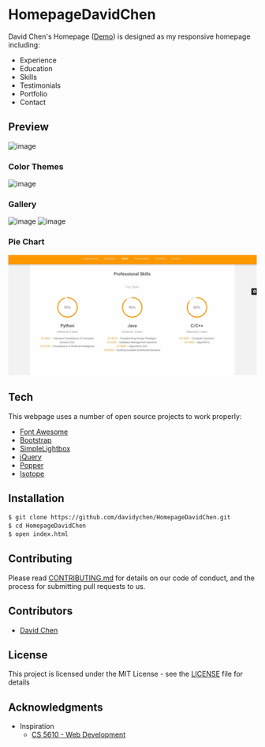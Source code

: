 # HomepageDavidChen
David Chen's Homepage ([Demo](http://davidychen.com/HomepageDavidChen/)) is designed
as my responsive homepage including:
- Experience
- Education
- Skills
- Testimonials
- Portfolio
- Contact

## Preview
![image](assets/docs/demo-main.gif)
### Color Themes
![image](assets/docs/demo-color.gif)
### Gallery
![image](assets/docs/demo-isotope.gif)
![image](assets/docs/demo-lightbox.gif)
### Pie Chart
![image](assets/docs/demo-pie.gif)

## Tech

This webpage uses a number of open source projects to work properly:

* [Font Awesome](https://origin.fontawesome.com/)
* [Bootstrap](https://getbootstrap.com/)
* [SimpleLightbox](http://simplelightbox.com/)
* [jQuery](https://jquery.com/)
* [Popper](https://popper.js.org/)
* [Isotope](https://isotope.metafizzy.co/)

## Installation
```sh
$ git clone https://github.com/davidychen/HomepageDavidChen.git
$ cd HomepageDavidChen
$ open index.html
```
## Contributing

Please read [CONTRIBUTING.md](https://gist.github.com/PurpleBooth/b24679402957c63ec426) for details on our code of conduct, and the process for submitting pull requests to us.


## Contributors

- [David Chen](http://davidychen.com)


## License
This project is licensed under the MIT License - see the [LICENSE](LICENSE) file for details


## Acknowledgments
- Inspiration
    - [CS 5610 - Web Development](http://johnguerra.co/classes/webDevelopment_spring_2019/)
